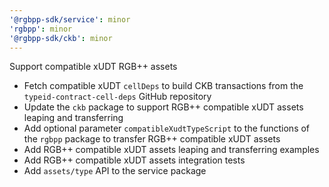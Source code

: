 ```yaml
---
'@rgbpp-sdk/service': minor
'rgbpp': minor
'@rgbpp-sdk/ckb': minor
---
```


Support compatible xUDT RGB++ assets

  - Fetch compatible xUDT `cellDeps` to build CKB transactions from the `typeid-contract-cell-deps` GitHub repository
  -  Update the `ckb` package to support RGB++ compatible xUDT assets leaping and transferring
  - Add optional parameter `compatibleXudtTypeScript` to the functions of the `rgbpp` package to transfer RGB++ compatible xUDT assets
  - Add RGB++ compatible xUDT assets leaping and transferring examples
  - Add RGB++ compatible xUDT assets integration tests
  - Add `assets/type` API to the service package
